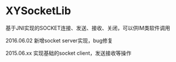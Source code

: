 # XYSocketLib
基于JNI实现的SOCKET连接、发送、接收、关闭，可以供IM类软件调用


2016.06.02 新增socket server实现，bug修复

2015.06.xx 实现基础的socket client，发送接收等操作


